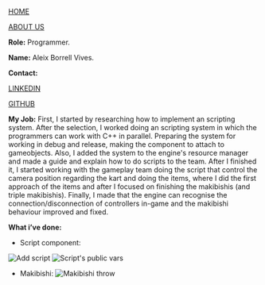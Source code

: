 [HOME](index.md)

[ABOUT US](about_us.md)

**Role:** Programmer.

**Name:** Aleix Borrell Vives.

**Contact:**

[LINKEDIN](https://www.linkedin.com/in/aleixbv/)

[GITHUB](https://github.com/AleixBV)

**My Job:** First, I started by researching how to implement an scripting system. After the selection, I worked doing an scripting system in which the programmers can work with C++ in parallel. Preparing the system for working in debug and release, making the component to attach to gameobjects. Also, I added the system to the engine's resource manager and made a guide and explain how to do scripts to the team.
After I finished it, I started working with the gameplay team doing the script that control the camera position regarding the kart and doing the items, where I did the first approach of the items and after I focused on finishing the makibishis (and triple makibishis).
Finally, I made that the engine can recognise the connection/disconnection of controllers in-game and the makibishi behaviour improved and fixed.

**What i’ve done:**

- Script component:

![Add script](https://i.gyazo.com/332c83b21a6454429dae920d684bb3cd.gif)
![Script's public vars](https://i.gyazo.com/ffbb0ffc3559ac999c58a8431fae0a71.gif)


- Makibishi:
![Makibishi throw](https://i.gyazo.com/f67f62560b8ef5cb2bc5747a5b49d8f1.gif)
